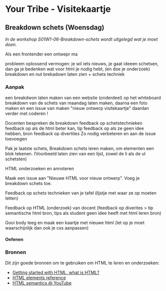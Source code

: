 # Your Tribe - Visitekaartje

## Breakdown schets (Woensdag)

_In de workshop S01W1-06-Breakdown-schets wordt uitgelegd wat je moet doen._


Als een frontender een ontwepr ma


probleem oplossend vermogen: je wil iets nieuws, je gaat ideeen schetsen, dan ga je bedenken wat voor html je nodig hebt, (en doe je onderzoek)
breakdown en nut brekadown laten zien + schets techniek



### Aanpak

een breakdwon laten maken van een website (onderdeel) op het whiteboard
breakdown van de schets van maandag laten maken, daarna een foto  maken en een issue van maken "nieuw ontwerp visitekaartje" 
daardan verder met coderen !

Docenten bespreken de breakdown
feedback op schetstechnieken
feedback op als de html beter kan, tip
feedback op als ze geen idee hebben, bron
feedback op divertites
Zo nodig verbeteren en aan de issue toevoegen

Pak je laatste schets, Breakdown schets leren maken, om elementen een blok tekenen.
(Voorbeeld laten zien van een lijst, zowel de li als de ul schetsten)

HTML onderzoeken en annoteren

Maak een issue aan "Nieuwe HTML voor nieuw ontwerp". Voeg je breakdown schets toe.

Feedback op schets technieken van je tafel (lijstje met waar ze op moeten letten)

Feedback op HTML (onderzoek) van docent (feedback op diverites > tip semantische html bron, tips als student geen idee heeft met html leren bron)

Gooi body leeg en maak een kaartje met nieuwe html
(let op je moet waarschijnlijk dan ook je css aanpassen)


#### Oefenen


### Bronnen

Dit zijn goede bronnen om te gebruiken om HTML te leren en onderzoeken: 

- [Getting started with HTML, what is HTML?](https://developer.mozilla.org/en-US/docs/Learn/Getting_started_with_the_web/HTML_basics)
- [HTML elements reference](https://developer.mozilla.org/en-US/docs/Web/HTML/Element)
- [HTML semantics @ YouTube](https://www.youtube.com/watch?v=bOUhq46fd5g)





